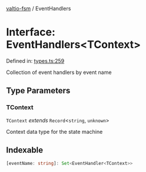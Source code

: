 [valtio-fsm](../globals.md) / EventHandlers

# Interface: EventHandlers\<TContext\>

Defined in: [types.ts:259](https://github.com/valtiojs/valtio-fsm/blob/e130d8462b1e3f3b9ad04f79c2f25bb6904906cd/src/types.ts#L259)

Collection of event handlers by event name

## Type Parameters

### TContext

`TContext` *extends* `Record`\<`string`, `unknown`\>

Context data type for the state machine

## Indexable

```ts
[eventName: string]: Set<EventHandler<TContext>>
```
